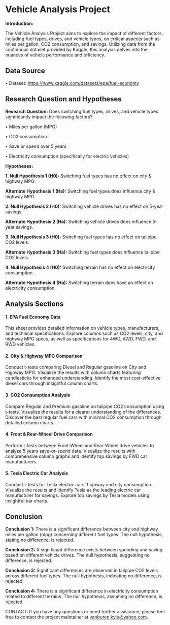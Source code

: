 # Vehicle Analysis Project

**Introduction:**

The Vehicle Analysis Project aims to explore the impact of different factors, including fuel types, drives, and vehicle types, on critical aspects such as miles per gallon, CO2 consumption, and savings. Utilizing data from the continuous dataset provided by Kaggle, this analysis delves into the nuances of vehicle performance and efficiency.

## Data Source ##
• Dataset: https://www.kaggle.com/datasets/epa/fuel-economy

## Research Question and Hypotheses ##

**Research Question:**
Does switching fuel types, drives, and vehicle types significantly impact the following factors?

• Miles per gallon (MPG)

• CO2 consumption

• Save or spend over 5 years

• Electricity consumption (specifically for electric vehicles)

**Hypotheses:**

**1. Null Hypothesis 1 (H0):**
Switching fuel types has no effect on city & highway MPG.

**Alternate Hypothesis 1 (Ha):**
Switching fuel types does influence city & highway MPG.

**2. Null Hypothesis 2 (H0):**
Switching vehicle drives has no effect on 5-year savings.

**Alternate Hypothesis 2 (Ha):**
Switching vehicle drives does influence 5-year savings.

**3. Null Hypothesis 3 (H0):**
Switching fuel types has no effect on tailpipe CO2 levels.

**Alternate Hypothesis 3 (Ha):**
Switching fuel types does influence tailpipe CO2 levels.

**4. Null Hypothesis 4 (H0):**
Switching terrain has no effect on electricity consumption.

**Alternate Hypothesis 4 (Ha):**
Switching terrain does have an effect on electricity consumption.

## Analysis Sections ##

#### 1. EPA Fuel Economy Data ####

This sheet provides detailed information on vehicle types, manufacturers, and technical specifications. Explore columns such as CO2 levels, city, and highway MPG specs, as well as specifications for 4WD, AWD, FWD, and RWD vehicles.

#### 2. City & Highway MPG Comparison ####

Conduct t-tests comparing Diesel and Regular gasoline on City and Highway MPG. Visualize the results with column charts featuring candlesticks for enhanced understanding. Identify the most cost-effective diesel cars through insightful column charts.

#### 3. CO2 Consumption Analysis ####

Compare Regular and Premium gasoline on tailpipe CO2 consumption using t-tests. Visualize the results for a clearer understanding of the differences. Discover the best regular fuel cars with minimal CO2 consumption through detailed column charts.

#### 4. Front & Rear-Wheel Drive Comparison ####

Perform t-tests between Front-Wheel and Rear-Wheel drive vehicles to analyze 5 years save-or-spend data. Visualize the results with comprehensive column graphs and identify top savings by FWD car manufacturers.

#### 5. Tesla Electric Car Analysis ####

Conduct t-tests for Tesla electric cars' highway and city consumption. Visualize the results and identify Tesla as the leading electric car manufacturer for savings. Explore top savings by Tesla models using insightful bar charts.

## Conclusion ##

**Conclusion 1:**
There is a significant difference between city and highway miles per gallon (mpg) concerning different fuel types. The null hypothesis, stating no difference, is rejected.

**Conclusion 2:**
A significant difference exists between spending and saving based on different vehicle drives. The null hypothesis, suggesting no difference, is rejected.

**Conclusion 3:**
Significant differences are observed in tailpipe CO2 levels across different fuel types. The null hypothesis, indicating no difference, is rejected.

**Conclusion 4:**
There is a significant difference in electricity consumption related to different terrains. The null hypothesis, assuming no difference, is rejected.


CONTACT: If you have any questions or need further assistance, please feel free to contact the project maintainer at vanburen.kyle@yahoo.com.
